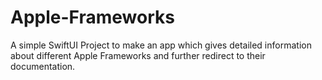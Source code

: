 # Apple-Frameworks
A simple SwiftUI Project to make an app which gives detailed information about different Apple Frameworks and further redirect to their documentation.
